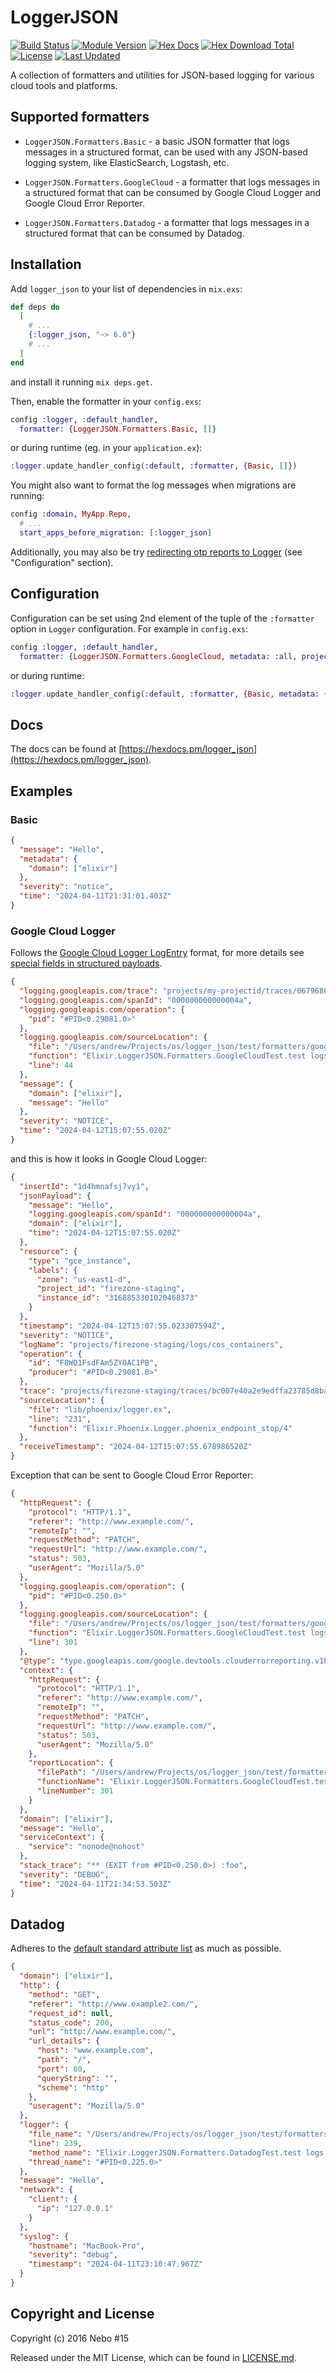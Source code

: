 # LoggerJSON

[![Build Status](https://travis-ci.org/Nebo15/logger_json.svg?branch=master)](https://travis-ci.org/Nebo15/logger_json)
[![Module Version](https://img.shields.io/hexpm/v/logger_json.svg)](https://hex.pm/packages/logger_json)
[![Hex Docs](https://img.shields.io/badge/hex-docs-lightgreen.svg)](https://hexdocs.pm/logger_json/)
[![Hex Download Total](https://img.shields.io/hexpm/dt/logger_json.svg)](https://hex.pm/packages/logger_json)
[![License](https://img.shields.io/hexpm/l/logger_json.svg)](https://github.com/Nebo15/logger_json/blob/master/LICENSE)
[![Last Updated](https://img.shields.io/github/last-commit/Nebo15/logger_json.svg)](https://github.com/Nebo15/logger_json/commits/master)

A collection of formatters and utilities for JSON-based logging for various cloud tools and platforms.

## Supported formatters

- `LoggerJSON.Formatters.Basic` - a basic JSON formatter that logs messages in a structured format,
  can be used with any JSON-based logging system, like ElasticSearch, Logstash, etc.

- `LoggerJSON.Formatters.GoogleCloud` - a formatter that logs messages in a structured format that can be
  consumed by Google Cloud Logger and Google Cloud Error Reporter.

- `LoggerJSON.Formatters.Datadog` - a formatter that logs messages in a structured format that can be consumed
  by Datadog.

## Installation

Add `logger_json` to your list of dependencies in `mix.exs`:

```elixir
def deps do
  [
    # ...
    {:logger_json, "~> 6.0"}
    # ...
  ]
end
```

and install it running `mix deps.get`.

Then, enable the formatter in your `config.exs`:

```elixir
config :logger, :default_handler,
  formatter: {LoggerJSON.Formatters.Basic, []}
```

or during runtime (eg. in your `application.ex`):

```elixir
:logger.update_handler_config(:default, :formatter, {Basic, []})
```

You might also want to format the log messages when migrations are running:

```elixir
config :domain, MyApp.Repo,
  # ...
  start_apps_before_migration: [:logger_json]
```

Additionally, you may also be try [redirecting otp reports to Logger](https://hexdocs.pm/logger/Logger.html#module-configuration) (see "Configuration" section).

## Configuration

Configuration can be set using 2nd element of the tuple of the `:formatter` option in `Logger` configuration.
For example in `config.exs`:

```elixir
config :logger, :default_handler,
  formatter: {LoggerJSON.Formatters.GoogleCloud, metadata: :all, project_id: "logger-101"}
```

or during runtime:

```elixir
:logger.update_handler_config(:default, :formatter, {Basic, metadata: {:all_except, [:conn]}})
```

## Docs

The docs can be found at [https://hexdocs.pm/logger_json](https://hexdocs.pm/logger_json).

## Examples

### Basic

```json
{
  "message": "Hello",
  "metadata": {
    "domain": ["elixir"]
  },
  "severity": "notice",
  "time": "2024-04-11T21:31:01.403Z"
}
```

### Google Cloud Logger

Follows the [Google Cloud Logger LogEntry](https://cloud.google.com/logging/docs/reference/v2/rest/v2/LogEntry) format,
for more details see [special fields in structured payloads](https://cloud.google.com/logging/docs/agent/configuration#special_fields_in_structured_payloads).

```json
{
  "logging.googleapis.com/trace": "projects/my-projectid/traces/0679686673a",
  "logging.googleapis.com/spanId": "000000000000004a",
  "logging.googleapis.com/operation": {
    "pid": "#PID<0.29081.0>"
  },
  "logging.googleapis.com/sourceLocation": {
    "file": "/Users/andrew/Projects/os/logger_json/test/formatters/google_cloud_test.exs",
    "function": "Elixir.LoggerJSON.Formatters.GoogleCloudTest.test logs an LogEntry of a given level/1",
    "line": 44
  },
  "message": {
    "domain": ["elixir"],
    "message": "Hello"
  },
  "severity": "NOTICE",
  "time": "2024-04-12T15:07:55.020Z"
}
```

and this is how it looks in Google Cloud Logger:

```json
{
  "insertId": "1d4hmnafsj7vy1",
  "jsonPayload": {
    "message": "Hello",
    "logging.googleapis.com/spanId": "000000000000004a",
    "domain": ["elixir"],
    "time": "2024-04-12T15:07:55.020Z"
  },
  "resource": {
    "type": "gce_instance",
    "labels": {
      "zone": "us-east1-d",
      "project_id": "firezone-staging",
      "instance_id": "3168853301020468373"
    }
  },
  "timestamp": "2024-04-12T15:07:55.023307594Z",
  "severity": "NOTICE",
  "logName": "projects/firezone-staging/logs/cos_containers",
  "operation": {
    "id": "F8WQ1FsdFAm5ZY0AC1PB",
    "producer": "#PID<0.29081.0>"
  },
  "trace": "projects/firezone-staging/traces/bc007e40a2e9edffa23785d8badc43b8",
  "sourceLocation": {
    "file": "lib/phoenix/logger.ex",
    "line": "231",
    "function": "Elixir.Phoenix.Logger.phoenix_endpoint_stop/4"
  },
  "receiveTimestamp": "2024-04-12T15:07:55.678986520Z"
}
```

Exception that can be sent to Google Cloud Error Reporter:

```json
{
  "httpRequest": {
    "protocol": "HTTP/1.1",
    "referer": "http://www.example.com/",
    "remoteIp": "",
    "requestMethod": "PATCH",
    "requestUrl": "http://www.example.com/",
    "status": 503,
    "userAgent": "Mozilla/5.0"
  },
  "logging.googleapis.com/operation": {
    "pid": "#PID<0.250.0>"
  },
  "logging.googleapis.com/sourceLocation": {
    "file": "/Users/andrew/Projects/os/logger_json/test/formatters/google_cloud_test.exs",
    "function": "Elixir.LoggerJSON.Formatters.GoogleCloudTest.test logs exception http context/1",
    "line": 301
  },
  "@type": "type.googleapis.com/google.devtools.clouderrorreporting.v1beta1.ReportedErrorEvent",
  "context": {
    "httpRequest": {
      "protocol": "HTTP/1.1",
      "referer": "http://www.example.com/",
      "remoteIp": "",
      "requestMethod": "PATCH",
      "requestUrl": "http://www.example.com/",
      "status": 503,
      "userAgent": "Mozilla/5.0"
    },
    "reportLocation": {
      "filePath": "/Users/andrew/Projects/os/logger_json/test/formatters/google_cloud_test.exs",
      "functionName": "Elixir.LoggerJSON.Formatters.GoogleCloudTest.test logs exception http context/1",
      "lineNumber": 301
    }
  },
  "domain": ["elixir"],
  "message": "Hello",
  "serviceContext": {
    "service": "nonode@nohost"
  },
  "stack_trace": "** (EXIT from #PID<0.250.0>) :foo",
  "severity": "DEBUG",
  "time": "2024-04-11T21:34:53.503Z"
}
```

## Datadog

Adheres to the [default standard attribute list](https://docs.datadoghq.com/logs/processing/attributes_naming_convention/#default-standard-attribute-list)
as much as possible.

```json
{
  "domain": ["elixir"],
  "http": {
    "method": "GET",
    "referer": "http://www.example2.com/",
    "request_id": null,
    "status_code": 200,
    "url": "http://www.example.com/",
    "url_details": {
      "host": "www.example.com",
      "path": "/",
      "port": 80,
      "queryString": "",
      "scheme": "http"
    },
    "useragent": "Mozilla/5.0"
  },
  "logger": {
    "file_name": "/Users/andrew/Projects/os/logger_json/test/formatters/datadog_test.exs",
    "line": 239,
    "method_name": "Elixir.LoggerJSON.Formatters.DatadogTest.test logs http context/1",
    "thread_name": "#PID<0.225.0>"
  },
  "message": "Hello",
  "network": {
    "client": {
      "ip": "127.0.0.1"
    }
  },
  "syslog": {
    "hostname": "MacBook-Pro",
    "severity": "debug",
    "timestamp": "2024-04-11T23:10:47.967Z"
  }
}
```

## Copyright and License

Copyright (c) 2016 Nebo #15

Released under the MIT License, which can be found in [LICENSE.md](./LICENSE.md).
